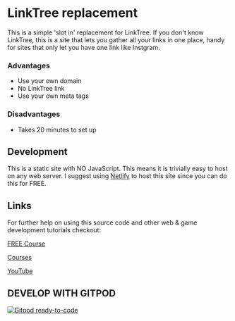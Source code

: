 # LinkTree replacement
This is a simple 'slot in' replacement for LinkTree. If you don't know LinkTree, this is a site that lets you gather all your links in one place, handy for sites that only let you have one link like Instgram.

### Advantages
- Use your own domain
- No LinkTree link
- Use your own meta tags

### Disadvantages
- Takes 20 minutes to set up

## Development
This is a static site with NO JavaScript. This means it is trivially easy to host on any web server. I suggest using [Netlify](https://www.netlify.com/) to host this site since you can do this for FREE.

## Links
For further help on using this source code and other web & game development tutorials checkout:

[FREE Course](https://my-free-course.com/)

[Courses](https://morganpage.teachable.com/)

[YouTube](https://www.youtube.com/c/MorganPageTech?sub_confirmation=1)

## DEVELOP WITH GITPOD

[![Gitpod ready-to-code](https://img.shields.io/badge/Gitpod-ready--to--code-blue?logo=gitpod)](https://gitpod.io/#https://github.com/morganpage/linkz)